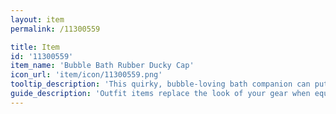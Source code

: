 ```yaml
---
layout: item
permalink: /11300559

title: Item
id: '11300559'
item_name: 'Bubble Bath Rubber Ducky Cap'
icon_url: 'item/icon/11300559.png'
tooltip_description: 'This quirky, bubble-loving bath companion can put a smile on anyone''s face.'
guide_description: 'Outfit items replace the look of your gear when equipped.'
---
```

